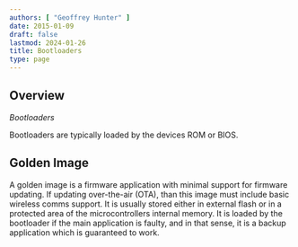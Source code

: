 ```yaml
---
authors: [ "Geoffrey Hunter" ]
date: 2015-01-09
draft: false
lastmod: 2024-01-26
title: Bootloaders
type: page
---
```


## Overview

_Bootloaders_

Bootloaders are typically loaded by the devices ROM or BIOS.

## Golden Image

A golden image is a firmware application with minimal support for firmware updating. If updating over-the-air (OTA), than this image must include basic wireless comms support. It is usually stored either in external flash or in a protected area of the microcontrollers internal memory. It is loaded by the bootloader if the main application is faulty, and in that sense, it is a backup application which is guaranteed to work.
